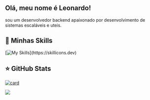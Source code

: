 ## Olá, meu nome é Leonardo!

sou um desenvolvedor backend apaixonado por desenvolvimento de sistemas escaláveis e uteis.


## 🚀 Minhas Skills


[![My Skills](https://skillicons.dev/icons?i=js,html,css,nodejs,java,express,flask,python,sqlite,git,github,linux,postman,vscode,)](https://skillicons.dev)

## ⭐ GitHub Stats

[![card](https://github-readme-stats.vercel.app/api?username=Leonardo-de-Moura&theme=dark&show_icons=true)](https://github.com/anuraghazra/github-readme-stats)

[![](https://github-readme-stats.vercel.app/api/top-langs/?username=Leonardo-de-Moura&hide=html&layout=compact&theme=dark)](https://github.com/anuraghazra/github-readme-stats)
